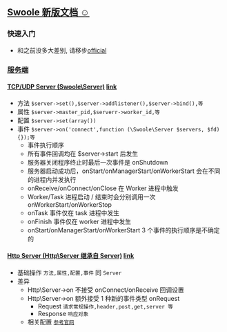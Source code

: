 ## [Swoole 新版文档 ☺](https://wiki.swoole.com/#/)

### 快速入门
* 和之前没多大差别, 请移步[official](../official)

### [服务端](https://wiki.swoole.com/#/server/init)

#### [TCP/UDP Server (Swoole\Server)](TcpOrUdpServer.php) [link](https://wiki.swoole.com/#/server/tcp_init)
* 方法 `$server->set(),$server->addlistener(),$server->bind(),等`
* 属性 `$server->master_pid,$serverr->worker_id,等`
* 配置 `$server->set(array())`
* 事件 `$server->on('connect',function (\Swoole\Server $servers, $fd) {});等`
    * 事件执行顺序
    * 所有事件回调均在 $server->start 后发生
    * 服务器关闭程序终止时最后一次事件是 onShutdown
    * 服务器启动成功后，onStart/onManagerStart/onWorkerStart 会在不同的进程内并发执行
    * onReceive/onConnect/onClose 在 Worker 进程中触发
    * Worker/Task 进程启动 / 结束时会分别调用一次 onWorkerStart/onWorkerStop
    * onTask 事件仅在 task 进程中发生
    * onFinish 事件仅在 worker 进程中发生
    * onStart/onManagerStart/onWorkerStart 3 个事件的执行顺序是不确定的
    
#### [Http Server (Http\Server 继承自 Server)](HttpServer.php)  [link](https://wiki.swoole.com/#/http_server) 
* 基础操作 `方法,属性,配置,事件` 同 `Server`  
* 差异
    * Http\Server->on 不接受 onConnect/onReceive 回调设置
    * Http\Server->on 额外接受 1 种新的事件类型 onRequest
        * Request `请求常规操作,header,post,get,server 等`
        * Response `响应对象`
    * 相关配置 [`参考官网`](https://wiki.swoole.com/#/http_server?id=%e9%85%8d%e7%bd%ae%e9%80%89%e9%a1%b9)    